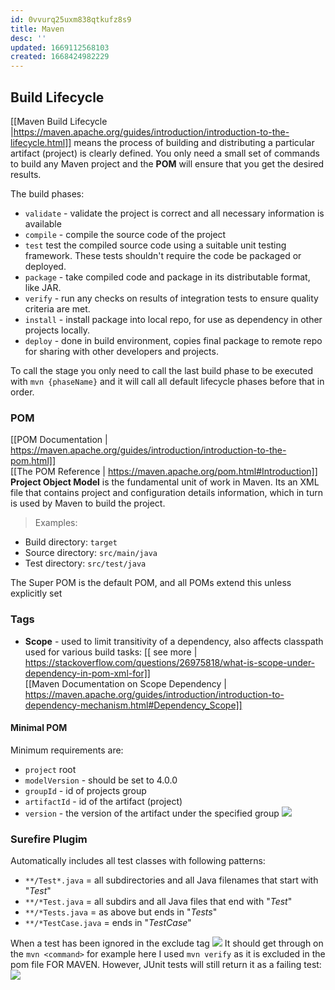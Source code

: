 ```yaml
---
id: 0vvurq25uxm838qtkufz8s9
title: Maven
desc: ''
updated: 1669112568103
created: 1668424982229
---
```

## Build Lifecycle
[[Maven Build Lifecycle |https://maven.apache.org/guides/introduction/introduction-to-the-lifecycle.html]] means the process of building and distributing a particular artifact (project) is clearly defined. 
You only need a small set of commands to build any Maven project and the **POM** will ensure that you get the desired results.

The build phases:
- `validate` - validate the project is correct and all necessary information is available
- `compile` - compile the source code of the project
- `test` test the compiled source code using a suitable unit testing framework. These tests shouldn't require the code be packaged or deployed.
- `package` - take compiled code and package in its distributable format, like JAR.
- `verify` - run any checks on results of integration tests to ensure quality criteria are met.
- `install` - install package into local repo, for use as dependency in other projects locally.
- `deploy` - done in build environment, copies final package to remote repo for sharing with other developers and projects.

To call the stage you only need to call the last build phase to be executed with `mvn {phaseName}` and it will call all default lifecycle phases before that in order.

### POM
[[POM Documentation | https://maven.apache.org/guides/introduction/introduction-to-the-pom.html]] <br>
[[The POM Reference | https://maven.apache.org/pom.html#Introduction]] <br>
**Project Object Model** is the fundamental unit of work in Maven.
Its an XML file that contains project and configuration details information, which in turn is used by Maven to build the project.
> Examples:
- Build directory: `target`
- Source directory: `src/main/java`
- Test directory: `src/test/java`

The Super POM is the default POM, and all POMs extend this unless explicitly set

### Tags
- **Scope** - used to limit transitivity of a dependency, also affects classpath used for various build tasks: [[ see more | https://stackoverflow.com/questions/26975818/what-is-scope-under-dependency-in-pom-xml-for]] <br>
[[Maven Documentation on Scope Dependency | https://maven.apache.org/guides/introduction/introduction-to-dependency-mechanism.html#Dependency_Scope]]

#### Minimal POM
Minimum requirements are:
- `project` root
- `modelVersion` - should be set to 4.0.0
- `groupId` - id of projects group
- `artifactId` - id of the artifact (project)
- `version` - the version of the artifact under the specified group
![](/assets/images/2022-11-14-11-29-57.png)

### Surefire Plugim
Automatically includes all test classes with following patterns:
- `**/Test*.java` = all subdirectories and all Java filenames that start with "*Test*"
- `**/*Test.java` = all subdirs and all Java files that end with "*Test*"
- `**/*Tests.java` = as above but ends in "*Tests*"
- `**/*TestCase.java` = ends in "*TestCase*"

When a test has been ignored in the exclude tag
![](/assets/images/2022-11-22-10-21-35.png) 
It should get through on the `mvn <command>` for example here I used `mvn verify` as it is excluded in the pom file FOR MAVEN.
However, JUnit tests will still return it as a failing test:
![](/assets/images/2022-11-22-10-22-42.png)
